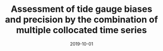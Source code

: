 ---
title: "Assessment of tide gauge biases and precision by the combination of multiple collocated time series"
collection: publications
permalink: /publication/2019_Gobron_JAOT_TG
date: 2019-10-01
venue: 'Journal of Atmospheric and Oceanic Technology'
paperurl: 'https://doi.org/10.1175/JTECH-D-18-0235.1'
citation: 'Gobron, K., de Viron, O., Woppelmann, G., Poirier, E., Ballu, V., & Van Camp, M. (2019).&quot;Assessment of Tide Gauge Biases and Precision by the Combination of Multiple Collocated Time Series.&quot; <i>Journal of Atmospheric and Oceanic Technology</i>. 36(10).'
---